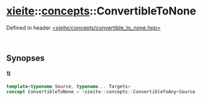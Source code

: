 # [xieite](../../xieite.md)\:\:[concepts](../../concepts.md)\:\:ConvertibleToNone
Defined in header [<xieite/concepts/convertible_to_none.hpp>](../../../include/xieite/concepts/convertible_to_none.hpp)

&nbsp;

## Synopses
#### 1)
```cpp
template<typename Source, typename... Targets>
concept ConvertibleToNone = !xieite::concepts::ConvertibleToAny<Source, Targets...>;
```
